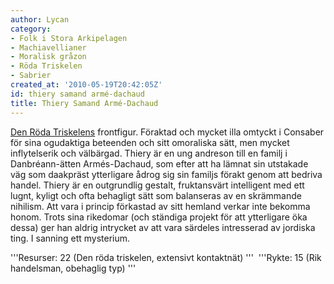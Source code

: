 ```yaml
---
author: Lycan
category:
- Folk i Stora Arkipelagen
- Machiavellianer
- Moralisk gråzon
- Röda Triskelen
- Sabrier
created_at: '2010-05-19T20:42:05Z'
id: thiery samand armé-dachaud
title: Thiery Samand Armé-Dachaud
---
```

[Den Röda Triskelens] frontfigur. Föraktad och mycket illa omtyckt i Consaber för sina ogudaktiga beteenden och sitt omoraliska sätt, men mycket inflytelserik och välbärgad. Thiery är en ung andreson till en familj i Danbréann-ätten Armés-Dachaud, som efter att ha lämnat sin utstakade väg som daakpräst ytterligare ådrog sig sin familjs förakt genom att bedriva handel. Thiery är en outgrundlig gestalt, fruktansvärt intelligent med ett lugnt, kyligt och ofta behagligt sätt som balanseras av en skrämmande nihilism. Att vara i princip förkastad av sitt hemland verkar inte bekomma honom. Trots sina rikedomar (och ständiga projekt för att ytterligare öka dessa) ger han aldrig intrycket av att vara särdeles intresserad av jordiska ting. I sanning ett mysterium.

'''Resurser: 22 (Den röda triskelen, extensivt kontaktnät) '''  '''Rykte: 15 (Rik handelsman, obehaglig typ) '''

  [Den Röda Triskelens]: Den_Röda_Triskelen